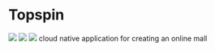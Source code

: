 # Topspin
<img src="https://travis-ci.org/kgcorner/Topspin.svg?branch=master" />
<img src="https://sonarcloud.io/api/project_badges/measure?project=com.kgcorner.topspin%3Atopspin&metric=alert_status" />
<img src="https://codecov.io/gh/kgcorner/Topspin/branch/master/graph/badge.svg" />
cloud native application for creating an online mall 
